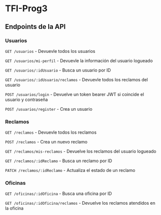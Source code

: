 # TFI-Prog3

## Endpoints de la API

### Usuarios

`GET /usuarios` - Devuevle todos los usuarios

`GET /usuarios/mi-perfil` - Devuevle la información del usuario logueado

`GET /usuarios/:idUsuario` - Busca un usuario por ID

`GET /usuarios/:idUsuario/reclamos` - Devuevle todos los reclamos del usuario

`POST /usuarios/login` - Devuelve un token bearer JWT si coincide el usuario y contraseña

`POST /usuarios/register` - Crea un usuario

### Reclamos

`GET /reclamos` - Devuevle todos los reclamos

`POST /reclamos` - Crea un nuevo reclamo

`GET /reclamos/mis-reclamos` - Devuelve los reclamos del usuario logueado

`GET /reclamos/:idReclamo` - Busca un reclamo por ID

`PATCH /reclamos/:idReclamo` - Actualiza el estado de un reclamo

### Oficinas

`GET /oficinas/:idOficina` - Busca una oficina por ID

`GET /oficinas/:idOficina/reclamos` - Devuelve los reclamos atendidos en la oficina
